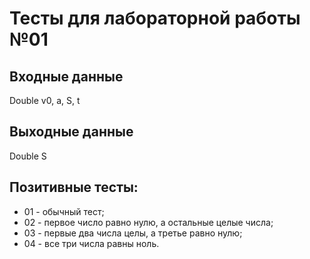 # Тесты для лабораторной работы №01
## Входные данные
Double v0, a, S, t
## Выходные данные
Double S
## Позитивные тесты:
- 01 - обычный тест;
- 02 - первое число равно нулю, а остальные целые числа;
- 03 - первые два числа целы, а третье равно нулю;
- 04 - все три числа равны ноль.
